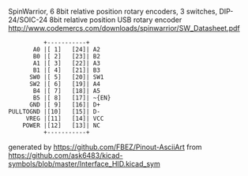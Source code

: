 SpinWarrior, 6 8bit relative position rotary encoders, 3 switches, DIP-24/SOIC-24
8bit relative position USB rotary encoder
http://www.codemercs.com/downloads/spinwarrior/SW_Datasheet.pdf


	          +-----------+
	       A0 |[ 1]   [24]| A2
	       B0 |[ 2]   [23]| B2
	       A1 |[ 3]   [22]| A3
	       B1 |[ 4]   [21]| B3
	      SW0 |[ 5]   [20]| SW1
	      SW2 |[ 6]   [19]| A4
	       B4 |[ 7]   [18]| A5
	       B5 |[ 8]   [17]| ~{EN}
	      GND |[ 9]   [16]| D+
	PULLTOGND |[10]   [15]| D-
	     VREG |[11]   [14]| VCC
	    POWER |[12]   [13]| NC
	          +-----------+


generated by https://github.com/FBEZ/Pinout-AsciiArt from https://github.com/ask6483/kicad-symbols/blob/master/Interface_HID.kicad_sym